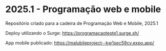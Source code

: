 # 2025.1 - Programação web e mobile

Repositório criado para a cadeira de Programação Web e Mobile, 2025.1

Deploy utilizando o Surge: https://programacaoteste1.surge.sh/

App mobile publicado: https://malubileproject--kw1sec59cv.expo.app/
